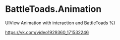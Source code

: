 # BattleToads.Animation

UIView Animation with interaction and BattleToads %)

https://vk.com/video1929360_171532246
